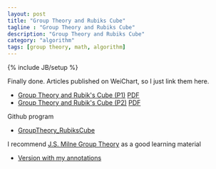 ```yaml
---
layout: post
title: "Group Theory and Rubiks Cube"
tagline : "Group Theory and Rubiks Cube"
description: "Group Theory and Rubiks Cube"
category: "algorithm"
tags: [group theory, math, algorithm]
---
```

{% include JB/setup %}


Finally done. Articles published on WeiChart, so I just link them here.

  * [Group Theory and Rubik's Cube (P1)](https://mp.weixin.qq.com/s/D3ZHMDPgChuCKnMcu95a9A) [PDF](/images/Accela-group-theory-and-rubiks-cube-p1.pdf)
  * [Group Theory and Rubik's Cube (P2)](https://mp.weixin.qq.com/s/Tdm__uUNuMbC8fCHk8ZvlQ) [PDF](/images/Accela-group-theory-and-rubiks-cube-p2.pdf)

Github program

  * [GroupTheory_RubiksCube](https://github.com/accelazh/GroupTheory_RubiksCube)


I recommend [J.S. Milne Group Theory](https://www.jmilne.org/math/CourseNotes/GT310.pdf) as a good learning material

  * [Version with my annotations](/images/Accela-group-theory-book-annotated.pdf)

